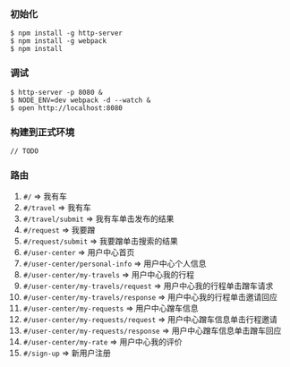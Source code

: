 ### 初始化

    $ npm install -g http-server
    $ npm install -g webpack
    $ npm install

### 调试

    $ http-server -p 8080 &
    $ NODE_ENV=dev webpack -d --watch &
    $ open http://localhost:8080

### 构建到正式环境

    // TODO

### 路由

1. `#/` => 我有车
2. `#/travel` => 我有车
3. `#/travel/submit` => 我有车单击发布的结果
4. `#/request` => 我要蹭
5. `#/request/submit` => 我要蹭单击搜索的结果
7. `#/user-center` => 用户中心首页
8. `#/user-center/personal-info` => 用户中心个人信息
9. `#/user-center/my-travels` => 用户中心我的行程
10. `#/user-center/my-travels/request` => 用户中心我的行程单击蹭车请求
11. `#/user-center/my-travels/response` => 用户中心我的行程单击邀请回应
12. `#/user-center/my-requests` => 用户中心蹭车信息
13. `#/user-center/my-requests/request` => 用户中心蹭车信息单击行程邀请
14. `#/user-center/my-requests/response` => 用户中心蹭车信息单击蹭车回应
15. `#/user-center/my-rate` => 用户中心我的评价
16. `#/sign-up` => 新用户注册
